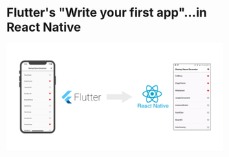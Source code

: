 # Flutter's "Write your first app"...in React Native
![image](https://github.com/mattveraldi/flutter_react_demo/blob/master/Wide.jpeg)